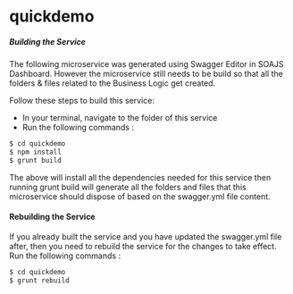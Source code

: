 # quickdemo
##### Building the Service
The following microservice was generated using Swagger Editor in SOAJS Dashboard. However the microservice still needs to be build so that all the folders & files related to the Business Logic get created.

Follow these steps to build this service:
 - In your terminal, navigate to the folder of this service
 - Run the following commands :
```sh
$ cd quickdemo
$ npm install
$ grunt build
```
The above will install all the dependencies needed for this service then running grunt build will generate all the folders and files that this microservice should dispose of based on the swagger.yml file content.

#### Rebuilding the Service
If you already built the service and you have updated the swagger.yml file after, then you need to rebuild the service for the changes to take effect.
Run the following commands :
```sh
$ cd quickdemo
$ grunt rebuild
```
